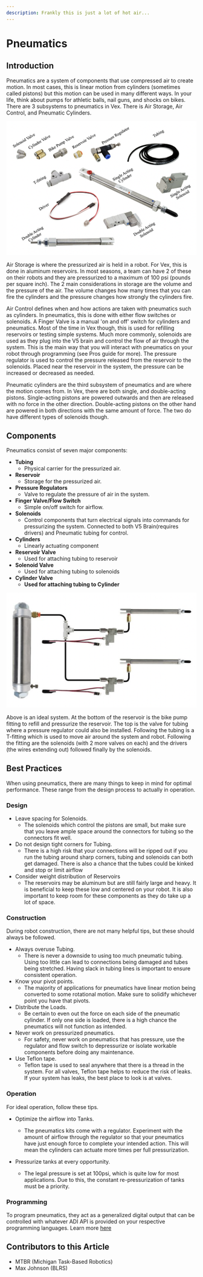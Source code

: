 ```yaml
---
description: Frankly this is just a lot of hot air...
---
```


# Pneumatics

## Introduction

Pneumatics are a system of components that use compressed air to create motion. In most cases, this is linear motion from cylinders (sometimes called pistons) but this motion can be used in many different ways. In your life, think about pumps for athletic balls, nail guns, and shocks on bikes. There are 3 subsystems to pneumatics in Vex. There is Air Storage, Air Control, and Pneumatic Cylinders.&#x20;

![Pneumatic Components](<../.gitbook/assets/Screen Shot 2021-12-30 at 9.22.03 PM.png>)

&#x20;      Air Storage is where the pressurized air is held in a robot. For Vex, this is done in aluminum reservoirs. In most seasons, a team can have 2 of these on their robots and they are pressurized to a maximum of 100 psi (pounds per square inch). The 2 main considerations in storage are the volume and the pressure of the air. The volume changes how many times that you can fire the cylinders and the pressure changes how strongly the cylinders fire.&#x20;

&#x20;       Air Control defines when and how actions are taken with pneumatics such as cylinders. In pneumatics, this is done with either flow switches or solenoids. A Finger Valve is a manual 'on and off' switch for cylinders and pneumatics. Most of the time in Vex though, this is used for refilling reservoirs or testing simple systems. Much more commonly, solenoids are used as they plug into the V5 brain and control the flow of air through the system. This is the main way that you will interact with pneumatics on your robot through programming (see Pros guide for more). The pressure regulator is used to control the pressure released from the reservoir to the solenoids. Placed near the reservoir in the system, the pressure can be increased or decreased as needed.&#x20;

&#x20;      Pneumatic cylinders are the third subsystem of pneumatics and are where the motion comes from. In Vex, there are both single, and double-acting pistons. Single-acting pistons are powered outwards and then are released with no force in the other direction. Double-acting pistons on the other hand are powered in both directions with the same amount of force. The two do have different types of solenoids though.&#x20;

## Components

Pneumatics consist of seven major components:

* **Tubing**
  * Physical carrier for the pressurized air.
* **Reservoir**
  * Storage for the pressurized air.
* **Pressure Regulators**
  * Valve to regulate the pressure of air in the system.
* **Finger Valve/Flow Switch**
  * Simple on/off switch for airflow.&#x20;
* **Solenoids**
  * Control components that turn electrical signals into commands for pressurizing the system. Connected to both V5 Brain(requires drivers) and Pneumatic tubing for control.
* **Cylinders**
  * Linearly actuating component
* **Reservoir Valve**
  * Used for attaching tubing to reservoir
* **Solenoid Valve**
  * Used for attaching tubing to solenoids
* **Cylinder Valve**
  *   **Used for attaching tubing to Cylinder**



![Example system (from Vex Pneumatics Product Page)](<../.gitbook/assets/Screen Shot 2021-12-30 at 5.02.45 PM.png>)

Above is an ideal system. At the bottom of the reservoir is the bike pump fitting to refill and pressurize the reservoir. The top is the valve for tubing where a pressure regulator could also be installed. Following the tubing is a T-fitting which is used to move air around the system and robot. Following the fitting are the solenoids (with 2 more valves on each) and the drivers (the wires extending out) followed finally by the solenoids. &#x20;

## Best Practices&#x20;

When using pneumatics, there are many things to keep in mind for optimal performance. These range from the design process to actually in operation.

### Design

* Leave spacing for Solenoids.
  * The solenoids which control the pistons are small, but make sure that you leave ample space around the connectors for tubing so the connectors fit well.
* Do not design tight corners for Tubing.
  * There is a high risk that your connections will be ripped out if you run the tubing around sharp corners, tubing and solenoids can both get damaged. There is also a chance that the tubes could be kinked and stop or limit airflow
* Consider weight distribution of Reservoirs
  * The reservoirs may be aluminum but are still fairly large and heavy. It is beneficial to keep these low and centered on your robot. It is also important to keep room for these components as they do take up a lot of space.

### Construction

During robot construction, there are not many helpful tips, but these should always be followed.

* Always overuse Tubing.
  * There is never a downside to using too much pneumatic tubing. Using too little can lead to connections being damaged and tubes being stretched. Having slack in tubing lines is important to ensure consistent operation.
* Know your pivot points.
  * The majority of applications for pneumatics have linear motion being converted to some rotational motion. Make sure to solidify whichever point you have that pivots.
* Distribute the Loads.
  * Be certain to even out the force on each side of the pneumatic cylinder. If only one side is loaded, there is a high chance the pneumatics will not function as intended.&#x20;
* Never work on pressurized pneumatics.
  * For safety, never work on pneumatics that has pressure, use the regulator and flow switch to depressurize or isolate workable components before doing any maintenance.&#x20;
* Use Teflon tape.
  * Teflon tape is used to seal anywhere that there is a thread in the system. For all valves, Teflon tape helps to reduce the risk of leaks. If your system has leaks, the best place to look is at valves.

### Operation

For ideal operation, follow these tips.

* Optimize the airflow into Tanks.
  * The pneumatics kits come with a regulator. Experiment with the amount of airflow through the regulator so that your pneumatics have just enough force to complete your intended action. This will mean the cylinders can actuate more times per full pressurization.&#x20;
*   Pressurize tanks at every opportunity.

    * The legal pressure is set at 100psi, which is quite low for most applications. Due to this, the constant re-pressurization of tanks must be a priority.



### Programming

To program pneumatics, they act as a generalized digital output that can be controlled with whatever ADI API is provided on your respective programming languages. Learn more [here](https://pros.cs.purdue.edu/v5/tutorials/topical/adi.html?highlight=pneumatics#pneumatics)

## Contributors to this Article

* MTBR (Michigan Task-Based Robotics)
* Max Johnson (BLRS)

####
